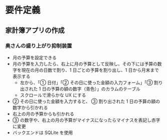 # 要件定義

## 家計簿アプリの作成

### 奥さんの盛り上がり抑制装置

- 月の予算を設定できる
- 月の予算を入力したら、右上に月の予算として反映し、その下には予算の数字を現在の月の日数で割り、1 日ごとの予算を割り出し、1 日から月末まで表示する
  - 左から、「① 日付」「② その日に使った金額の入力フォーム」「③ 割り出された 1 日の予算の額の数字（青色）」のカラムのテーブル
  - スクロールで滑らかな UX にする
- ② その日に使った金額を入力すると、 ③ 割り出された 1 日の予算の額の数字から引かれる
- 右上の月の予算からも引かれる
- ③ の数字や、右上の月の予算がマイナスになったらマイナスを表記し赤字に変更
- バックエンドは SQLite を使用
